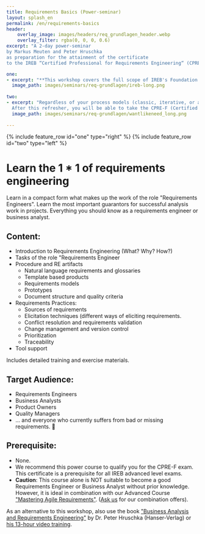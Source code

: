 ```yaml
---
title: Requirements Basics (Power-seminar)
layout: splash_en
permalink: /en/requirements-basics
header:
    overlay_image: images/headers/req_grundlagen_header.webp
    overlay_filter: rgba(0, 0, 0, 0.6)
excerpt: "A 2-day power-seminar
by Markus Meuten and Peter Hruschka
as preparation for the attainment of the certificate
to the IREB “Certified Professional for Requirements Engineering“ (CPRE-FL)"

one:
- excerpt: "**This workshop covers the full scope of IREB's Foundation Level curriculum in a compact format."
  image_path: images/seminars/req-grundlagen/ireb-long.png
  
two:
- excerpt: "Regardless of your process models (classic, iterative, or agile), you will learn to elicit requirements, document and communicate them in different ways, and review and manage them. <br> <br>
  After this refresher, you will be able to take the CPRE-F (Certified Professional for Requirements-Engineering - Foundation Level) exam, which can be taken directly at the end of the workshop"
  image_path: images/seminars/req-grundlagen/wantlikeneed_long.png
  
---
```


<div class="splash_text" markdown="1"> 

{% include feature_row id="one" type="right" %}
{% include feature_row id="two" type="left" %}

# Learn the 1 * 1 of requirements engineering 

Learn in a compact form what makes up the work of the role "Requirements Engineers". Learn the most important guarantors for successful analysis work in projects. Everything you should know as a requirements engineer or business analyst.

## Content:
* Introduction to Requirements Engineering (What? Why? How?)
* Tasks of the role "Requirements Engineer
* Procedure and RE artifacts
  * Natural language requirements and glossaries
  * Template based products
  * Requirements models
  * Prototypes
  * Document structure and quality criteria
* Requirements Practices:
  * Sources of requirements
  * Elicitation techniques (different ways of eliciting requirements.
  * Conflict resolution and requirements validation
  * Change management and version control
  * Prioritization
  * Traceability
* Tool support

Includes detailed training and exercise materials.

## Target Audience:
* Requirements Engineers
* Business Analysts
* Product Owners
* Quality Managers
* ... and everyone who currently suffers from bad or missing requirements. 🙂

## Prerequisite:
* None.
* We recommend this power course to qualify you for the CPRE-F exam. This certificate is a prerequisite for all IREB advanced level exams.
* **Caution**: This course alone is NOT suitable to become a good Requirements Engineer or Business Analyst without prior knowledge.
  However, it is ideal in combination with our Advanced Course ["Mastering Agile Requirements"](/en/masteringagile). ([Ask us](mailto:info@req42.de) for our combination offers).

As an alternative to this workshop, also use the book ["Business Analysis and Requirements Engineering"](https://www.amazon.de/Business-Analysis-Requirements-Engineering-nachhaltig/dp/3446455892/ref=sr_1_1?__mk_de_DE=%C3%85M%C3%85%C5%BD%C3%95%C3%91&crid=9JSCSL9B7V9R&keywords=Hruschka+Business+Analysis&qid=1636373432&qsid=262-5269499-5430531&sprefix=hruschka+business+analysis%2Caps%2C90&sr=8-1&sres=3446455892%2C3446438076%2C3945997178%2CB08GVCCY96%2CB00A9T7758%2C3030845958%2C3791033085%2CB00CJUNNNK%2C3945997119%2C3446443452%2C3868815740%2C3658003359%2C1867445328%2CB01MU31D8B%2C0471935530%2CB0110TL846&srpt=ABIS_BOOK/bagilede-21) by Dr. Peter Hruschka (Hanser-Verlag) or [his 13-hour video training](https://www.aschauerit.at/re35-videotraining-ba-re-nach-ireb/).

</div>